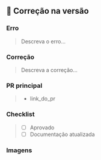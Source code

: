 ## :ghost: Correção na versão

### Erro
> Descreva o erro...

### Correção
> Descreva a correção...

### PR principal
> - link_do_pr

### Checklist
> - [ ] Aprovado
> - [ ] Documentação atualizada

### Imagens
